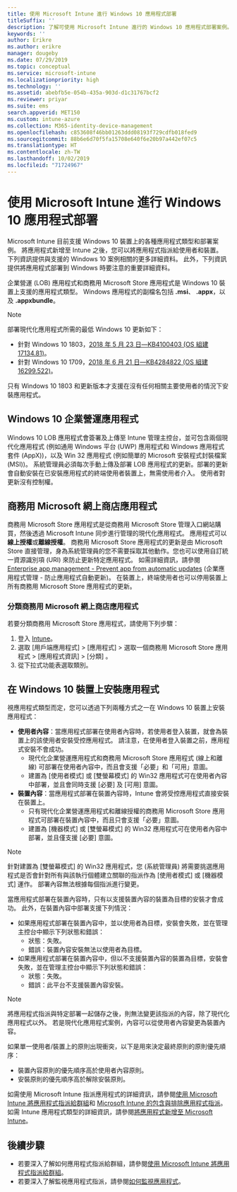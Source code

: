 ```yaml
---
title: 使用 Microsoft Intune 進行 Windows 10 應用程式部署
titleSuffix: ''
description: 了解可使用 Microsoft Intune 進行的 Windows 10 應用程式部署案例。
keywords: ''
author: Erikre
ms.author: erikre
manager: dougeby
ms.date: 07/29/2019
ms.topic: conceptual
ms.service: microsoft-intune
ms.localizationpriority: high
ms.technology: ''
ms.assetid: abebfb5e-054b-435a-903d-d1c31767bcf2
ms.reviewer: priyar
ms.suite: ems
search.appverid: MET150
ms.custom: intune-azure
ms.collection: M365-identity-device-management
ms.openlocfilehash: c853608f46bb01263ddd08193f729cdfb018fed9
ms.sourcegitcommit: 88b6e6d70f5fa15708e640f6e20b97a442ef07c5
ms.translationtype: HT
ms.contentlocale: zh-TW
ms.lasthandoff: 10/02/2019
ms.locfileid: "71724967"
---
```

# <a name="windows-10-app-deployment-using-microsoft-intune"></a>使用 Microsoft Intune 進行 Windows 10 應用程式部署 

Microsoft Intune 目前支援 Windows 10 裝置上的各種應用程式類型和部署案例。 將應用程式新增至 Intune 之後，您可以將應用程式指派給使用者和裝置。 下列資訊提供與支援的 Windows 10 案例相關的更多詳細資料。 此外，下列資訊提供將應用程式部署到 Windows 時要注意的重要詳細資料。 

企業營運 (LOB) 應用程式和商務用 Microsoft Store 應用程式是 Windows 10 裝置上支援的應用程式類型。 Windows 應用程式的副檔名包括 **.msi**、 **.appx**，以及 **.appxbundle**。  

> [!Note]
> 部署現代化應用程式所需的最低 Windows 10 更新如下：
> - 針對 Windows 10 1803，[2018 年 5 月 23 日—KB4100403 (OS 組建 17134.81)](https://support.microsoft.com/help/4100403/windows-10-update-kb4100403)。
> - 針對 Windows 10 1709，[2018 年 6 月 21 日—KB4284822 (OS 組建 16299.522)](https://support.microsoft.com/help/4284822)。
>
> 只有 Windows 10 1803 和更新版本才支援在沒有任何相關主要使用者的情況下安裝應用程式。

## <a name="windows-10-line-of-business-apps"></a>Windows 10 企業營運應用程式

Windows 10 LOB 應用程式會簽署及上傳至 Intune 管理主控台，並可包含兩個現代化應用程式 (例如通用 Windows 平台 (UWP) 應用程式和 Windows 應用程式套件 (AppX))，以及 Win 32 應用程式 (例如簡單的 Microsoft 安裝程式封裝檔案 (MSI))。 系統管理員必須每次手動上傳及部署 LOB 應用程式的更新。部署的更新會自動安裝在已安裝應用程式的終端使用者裝置上，無需使用者介入。 使用者對更新沒有控制權。 

## <a name="microsoft-store-for-business-apps"></a>商務用 Microsoft 網上商店應用程式

商務用 Microsoft Store 應用程式是從商務用 Microsoft Store 管理入口網站購買，然後透過 Microsoft Intune 同步進行管理的現代化應用程式。 應用程式可以**線上授權**或**離線授權**。 商務用 Microsoft Store 應用程式的更新是由 Microsoft Store 直接管理，身為系統管理員的您不需要採取其他動作。您也可以使用自訂統一資源識別項 (URI) 來防止更新特定應用程式。 如需詳細資訊，請參閱 [Enterprise app management - Prevent app from automatic updates](https://docs.microsoft.com/windows/client-management/mdm/enterprise-app-management#prevent-app-from-automatic-updates) (企業應用程式管理 - 防止應用程式自動更新)。 在裝置上，終端使用者也可以停用裝置上所有商務用 Microsoft Store 應用程式的更新。 

### <a name="categorize-microsoft-store-for-business-apps"></a>分類商務用 Microsoft 網上商店應用程式 
若要分類商務用 Microsoft Store 應用程式，請使用下列步驟： 

1. 登入 [Intune](https://go.microsoft.com/fwlink/?linkid=2090973)。
2. 選取 [用戶端應用程式]   > [應用程式]  > 選取一個商務用 Microsoft Store 應用程式 > [應用程式資訊]   > [分類]  。 
3. 從下拉式功能表選取類別。

## <a name="installing-apps-on-windows-10-devices"></a>在 Windows 10 裝置上安裝應用程式
視應用程式類型而定，您可以透過下列兩種方式之一在 Windows 10 裝置上安裝應用程式：

- **使用者內容**：當應用程式部署在使用者內容時，若使用者登入裝置，就會為裝置上的該使用者安裝受控應用程式。 請注意，在使用者登入裝置之前，應用程式安裝不會成功。 
  - 現代化企業營運應用程式和商務用 Microsoft Store 應用程式 (線上和離線) 可部署在使用者內容中，而且會支援「必要」和「可用」意圖。
  - 建置為 [使用者模式]  或 [雙螢幕模式]  的 Win32 應用程式可在使用者內容中部署，並且會同時支援 [必要]  及 [可用]  意圖。 
- **裝置內容**：當應用程式部署在裝置內容時，Intune 會將受控應用程式直接安裝在裝置上。
  - 只有現代化企業營運應用程式和離線授權的商務用 Microsoft Store 應用程式可部署在裝置內容中，而且只會支援「必要」意圖。
  - 建置為 [機器模式]  或 [雙螢幕模式]  的 Win32 應用程式可在使用者內容中部署，並且僅支援 [必要]  意圖。

> [!NOTE]
> 針對建置為 [雙螢幕模式]  的 Win32 應用程式，您 (系統管理員) 將需要挑選應用程式是否會針對所有與該執行個體建立關聯的指派作為 [使用者模式]  或 [機器模式]  運作。 部署內容無法根據每個指派進行變更。  

當應用程式部署在裝置內容時，只有以支援裝置內容的裝置為目標的安裝才會成功。 此外，在裝置內容中部署支援下列情況：
- 如果應用程式部署在裝置內容中，並以使用者為目標，安裝會失敗，並在管理主控台中顯示下列狀態和錯誤：
  - 狀態：失敗。
  - 錯誤：裝置內容安裝無法以使用者為目標。
- 如果應用程式部署在裝置內容中，但以不支援裝置內容的裝置為目標，安裝會失敗，並在管理主控台中顯示下列狀態和錯誤：
  - 狀態：失敗。
  - 錯誤：此平台不支援裝置內容安裝。 

> [!Note]
> 將應用程式指派與特定部署一起儲存之後，則無法變更該指派的內容，除了現代化應用程式以外。 若是現代化應用程式案例，內容可以從使用者內容變更為裝置內容。 

如果單一使用者/裝置上的原則出現衝突，以下是用來決定最終原則的原則優先順序：
- 裝置內容原則的優先順序高於使用者內容原則。 
- 安裝原則的優先順序高於解除安裝原則。

如需使用 Microsoft Intune 指派應用程式的詳細資訊，請參閱[使用 Microsoft Intune 將應用程式指派給群組](apps-deploy.md)和 [Microsoft Intune 的包含與排除應用程式指派](apps-inc-exl-assignments.md)。 如需 Intune 應用程式類型的詳細資訊，請參閱[將應用程式新增至 Microsoft Intune](apps-add.md)。

## <a name="next-steps"></a>後續步驟

- 若要深入了解如何應用程式指派給群組，請參閱[使用 Microsoft Intune 將應用程式指派給群組](apps-deploy.md)。
- 若要深入了解監視應用程式指派，請參閱[如何監視應用程式](apps-monitor.md)。
